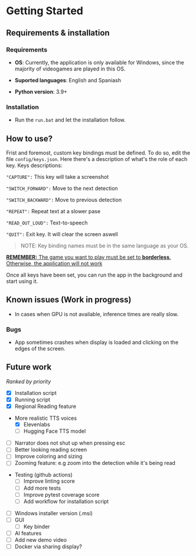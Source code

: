 # Getting Started
## Requirements & installation
### Requirements
- **OS**: Currently, the application is only available for Windows, since the majority of videogames are played in this OS. 

- **Suported languages**: English and Spaniash

- **Python version**: 3.9+
### Installation
- Run the `run.bat` and let the installation follow.

## How to use?
Frist and foremost, custom key bindings must be defined. To do so, edit the file `config/keys.json`. Here there's a description of what's the role of each key.
Keys descriptions:

`"CAPTURE":` This key will take a screenshot

`"SWITCH_FORWARD":` Move to the next detection 

 `"SWITCH_BACKWARD":` Move to previous detection
 
 `"REPEAT":` Repeat text at a slower pase 
 
 `"READ_OUT_LOUD":` Text-to-speech 
 
 `"QUIT":` Exit key. It will clear the screen aswell

> NOTE: Key binding names must be in the same language as your OS.

<ins>**REMEMBER:** The game you want to play must be set to **borderless**. Otherwise, the application will not work</ins>

Once all keys have been set, you can run the app in the background and start using it.

## Known issues (Work in progress)
- In cases when GPU is not available, inference times are really slow.
### Bugs
- App sometimes crashes when display is loaded and clicking on the edges of the screen.
  
## Future work
*Ranked by priority*
- [x] Installation script
- [x] Running script
- [x] Regional Reading feature
- More realistic TTS voices
  - [x] Elevenlabs
  - [ ] Hugging Face TTS model
- [ ] Narrator does not shut up when pressing esc
- [ ] Better looking reading screen
- [ ] Improve coloring and sizing
- [ ] Zooming feature: e.g zoom into the detection while it's being read
- Testing (github actions)
  - [ ] Improve linting score
  - [ ] Add more tests
  - [ ] Improve pytest coverage score
  - [ ] Add workflow for installation script
- [ ] Windows installer version (.msi)
- [ ] GUI
  - [ ] Key binder
- [ ] AI features
- [ ] Add new demo video
- [ ] Docker via sharing display?

